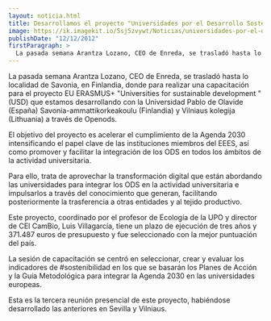 ```yaml
---
layout: noticia.html
title: Desarrollamos el proyecto "Universidades por el Desarrollo Sostenible" junto a tres universidades europeas
image: https://ik.imagekit.io/5sj5zvywt/Noticias/universidades-por-el-desarrollo/Captura%20de%20pantalla%202023-10-17%20a%20las%2016.13.13.png?updatedAt=1697552008352
publishDate: "12/12/2012"
firstParagraph: >
  La pasada semana Arantza Lozano, CEO de Enreda, se trasladó hasta lo localidad de Savonia, en Finlandia, donde para realizar una capacitación para el proyecto EU ERASMUS+ "Universities for sustainable development " (USD) que estamos desarrollando con la Universidad Pablo de Olavide (España) Savonia-ammattikorkeakoulu (Finlandia) y Vilniaus kolegija (Lithuania) a través de Openods."
---
```


La pasada semana Arantza Lozano, CEO de Enreda, se trasladó hasta lo localidad de Savonia, en Finlandia, donde para realizar una capacitación para el proyecto EU ERASMUS+ "Universities for sustainable development " (USD) que estamos desarrollando con la Universidad Pablo de Olavide (España) Savonia-ammattikorkeakoulu (Finlandia) y Vilniaus kolegija (Lithuania) a través de Openods.

El objetivo del proyecto es acelerar el cumplimiento de la Agenda 2030 intensificando el papel clave de las instituciones miembros del EEES, así como promover y facilitar la integración de los ODS en todos los ámbitos de la actividad universitaria.

Para ello, trata de aprovechar la transformación digital que están abordando las universidades para integrar los ODS en la actividad universitaria e impulsarlos a través del conocimiento que generan, facilitando posteriormente la trasferencia a otras entidades y al tejido productivo.

Este proyecto, coordinado por el profesor de Ecología de la UPO y director de CEI CamBio, Luis Villagarcía, tiene un plazo de ejecución de tres años y 371.487 euros de presupuesto y fue seleccionado con la mejor puntuación del país.

La sesión de capacitación se centró en seleccionar, crear y evaluar los indicadores de #sostenibilidad en los que se basarán los Planes de Acción y la Guía Metodológica para integrar la Agenda 2030 en las universidades europeas.

Esta es la tercera reunión presencial de este proyecto, habiéndose desarrollado las anteriores en Sevilla y Vilniaus.
